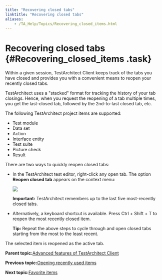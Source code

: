 ```yaml
--- 
title: "Recovering closed tabs"
linktitle: "Recovering closed tabs"
aliases: 
    - /TA_Help/Topics/Recovering_closed_items.html
---
```

# Recovering closed tabs {#Recovering_closed_items .task}

Within a given session, TestArchitect Client keeps track of the tabs you have closed and provides you with a convenient means to reopen your recently closed tabs.

TestArchitect uses a "stacked" format for tracking the history of your tab closings. Hence, when you request the reopening of a tab multiple times, you get the last-closed tab, followed by the 2nd-to-last closed tab, etc.

The following TestArchitect project items are supported:

-   Test module
-   Data set
-   Action
-   Interface entity
-   Test suite
-   Picture check
-   Result

There are two ways to quickly reopen closed tabs:

-   In the TestArchitect test editor, right-click any open tab. The option **Reopen closed tab** appears on the context menu:

    ![](../Images/reopen_closed_tab.png)

    **Important:** TestArchitect remembers up to the last five most-recently closed tabs.

-   Alternatively, a keyboard shortcut is available. Press Ctrl + Shift + T to reopen the most recently closed item.

    **Tip:** Repeat the above steps to cycle through and open closed tabs starting from the most to the least recent.


The selected item is reopened as the active tab.

**Parent topic:**[Advanced features of TestArchitect Client](../../TA_Help/Topics/Getting_started_TAC_advanced_features.html)

**Previous topic:**[Opening recently used items](../../TA_Help/Topics/Opening_recent_items.html)

**Next topic:**[Favorite items](../../TA_Help/Topics/Favorite_items.html)

